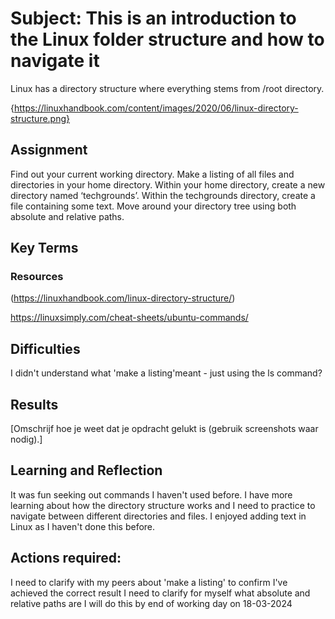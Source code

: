 # Subject: This is an introduction to the Linux folder structure and how to navigate it
Linux has a directory structure where everything stems from /root directory.

{https://linuxhandbook.com/content/images/2020/06/linux-directory-structure.png}

## Assignment

Find out your current working directory.
Make a listing of all files and directories in your home directory.
Within your home directory, create a new directory named ‘techgrounds’.
Within the techgrounds directory, create a file containing some text.
Move around your directory tree using both absolute and relative paths.


## Key Terms




### Resources
(https://linuxhandbook.com/linux-directory-structure/)

https://linuxsimply.com/cheat-sheets/ubuntu-commands/

## Difficulties
I didn't understand what 'make a listing'meant - just using the ls command?

## Results
[Omschrijf hoe je weet dat je opdracht gelukt is (gebruik screenshots waar nodig).]

##  Learning and Reflection
It was fun seeking out commands I haven't used before.  I have more learning about how the directory structure works and I need to practice to navigate between different directories and files.  I enjoyed adding text in Linux as I haven't done this before.
## Actions required:

I need to clarify with my peers about 'make a listing' to confirm I've achieved the correct result
I need to clarify for myself what absolute and relative paths are
I will do this by end of working day on 18-03-2024
